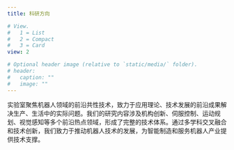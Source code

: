 ```yaml
---
title: 科研方向

# View.
#   1 = List
#   2 = Compact
#   3 = Card
view: 2

# Optional header image (relative to `static/media/` folder).
# header:
#   caption: ""
#   image: ""
---
```


实验室聚焦机器人领域的前沿共性技术，致力于应用理论、技术发展的前沿成果解决生产、生活中的实际问题。我们的研究内容涉及机构创新、伺服控制、运动规划、视觉感知等多个前沿热点领域，形成了完整的技术体系。通过多学科交叉融合和技术创新，我们致力于推动机器人技术的发展，为智能制造和服务机器人产业提供技术支撑。
